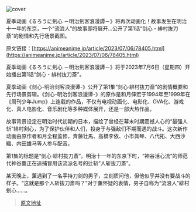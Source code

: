 ![cover](https://animeanime.jp/imgs/ogp_f/596476.jpg)

夏季动画《るろうに剣心 －明治剣客浪漫譚－》将再次动画化！故事发生在明治十一年的东京，一个“流浪人”的故事即将展开...公开了第1话“剑心・緋村抜刀斎”的剧情和先行场景截图。

原文链接：[https://animeanime.jp/article/2023/07/06/78405.html](https://animeanime.jp/article/2023/07/06/78405.html)

夏季动画《るろうに剣心 －明治剣客浪漫譚－》将于2023年7月6日（星期四）开始播出第1话“剑心・緋村抜刀斎”。

夏季动画《剑心-明治剑客浪漫谭-》公开了第1集“剑心·緋村抜刀斎”的剧情概要和先行场景剪辑。《剑心-明治剑客浪漫谭-》的原作是和月伸宏于1994年至1999年在《周刊少年Jump》上连载的作品，不仅有电视动画化、电影化、OVA化、游戏化、真人电影化、音乐剧化等多种媒体展开，还是一部大热作品。

故事背景设定在明治时代初期的日本，描绘了曾经在幕末时期震撼人心的“最强人斩”緋村剣心，为了保护伙伴和人们，投身于与强敌们不期而遇的战斗。这次新作动画由原作者和月全程监修，斉藤壮馬、高橋李依、小市眞琴、八代拓、大西沙織、内田雄马等人参与配音。

第1集的标题是“剑心·緋村抜刀斎”。明治十一年的东京下町，“神谷活心流”的师范代神谷薫正在追捕冒用该流派名号的辻斩“人斩抜刀斎”。

某天晚上，薫遇到了一名手持刀剑的男子，立刻质问他，但他似乎并没有要战斗的样子。“这就是那个人斩抜刀斎吗？”对于薫怀疑的表情，男子自称为“流浪人”緋村剣心……。

>[原文地址](https://animeanime.jp/article/2023/07/06/78405.html)  